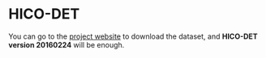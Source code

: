 # HICO-DET

You can go to the [project website](http://www-personal.umich.edu/~ywchao/hico/) to download the dataset, and **HICO-DET version 20160224** will be enough.




